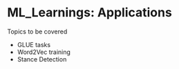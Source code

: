 # ML_Learnings: Applications
Topics to be covered

- GLUE tasks
- Word2Vec training
- Stance Detection
